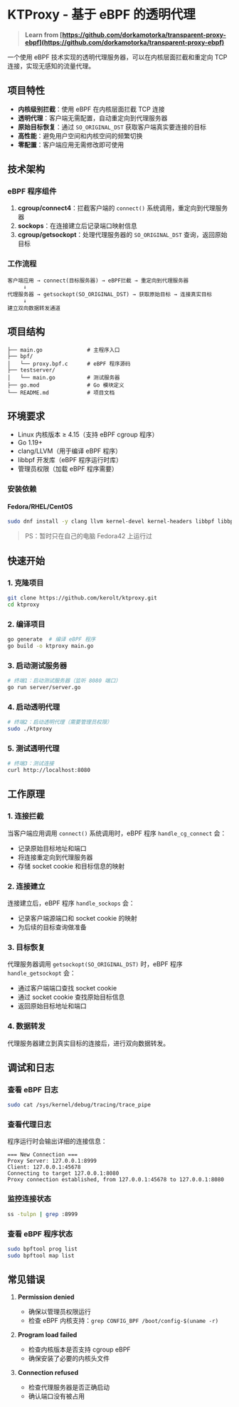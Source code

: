 # KTProxy - 基于 eBPF 的透明代理

> **Learn from [https://github.com/dorkamotorka/transparent-proxy-ebpf](https://github.com/dorkamotorka/transparent-proxy-ebpf)**

一个使用 eBPF 技术实现的透明代理服务器，可以在内核层面拦截和重定向 TCP 连接，实现无感知的流量代理。

## 项目特性

- **内核级别拦截**：使用 eBPF 在内核层面拦截 TCP 连接
- **透明代理**：客户端无需配置，自动重定向到代理服务器
- **原始目标恢复**：通过 `SO_ORIGINAL_DST` 获取客户端真实要连接的目标
- **高性能**：避免用户空间和内核空间的频繁切换
- **零配置**：客户端应用无需修改即可使用

## 技术架构

### eBPF 程序组件

1. **cgroup/connect4**：拦截客户端的 `connect()` 系统调用，重定向到代理服务器
2. **sockops**：在连接建立后记录端口映射信息
3. **cgroup/getsockopt**：处理代理服务器的 `SO_ORIGINAL_DST` 查询，返回原始目标

### 工作流程

```text
客户端应用 → connect(目标服务器) → eBPF拦截 → 重定向到代理服务器
     ↓
代理服务器 → getsockopt(SO_ORIGINAL_DST) → 获取原始目标 → 连接真实目标
     ↓
建立双向数据转发通道
```

## 项目结构

```text
├── main.go              # 主程序入口
├── bpf/
│   └── proxy.bpf.c      # eBPF 程序源码
├── testserver/
│   └── main.go          # 测试服务器
├── go.mod               # Go 模块定义
└── README.md            # 项目文档
```

## 环境要求

- Linux 内核版本 ≥ 4.15（支持 eBPF cgroup 程序）
- Go 1.19+
- clang/LLVM（用于编译 eBPF 程序）
- libbpf 开发库（eBPF 程序运行时库）
- 管理员权限（加载 eBPF 程序需要）

### 安装依赖

#### Fedora/RHEL/CentOS

```bash
sudo dnf install -y clang llvm kernel-devel kernel-headers libbpf libbpf-devel glibc-devel
```

> PS：暂时只在自己的电脑 Fedora42 上运行过

## 快速开始

### 1. 克隆项目

```bash
git clone https://github.com/kerolt/ktproxy.git
cd ktproxy
```

### 2. 编译项目

```bash
go generate  # 编译 eBPF 程序
go build -o ktproxy main.go
```

### 3. 启动测试服务器

```bash
# 终端1：启动测试服务器（监听 8080 端口）
go run server/server.go
```

### 4. 启动透明代理

```bash
# 终端2：启动透明代理（需要管理员权限）
sudo ./ktproxy
```

### 5. 测试透明代理

```bash
# 终端3：测试连接
curl http://localhost:8080
```

## 工作原理

### 1. 连接拦截

当客户端应用调用 `connect()` 系统调用时，eBPF 程序 `handle_cg_connect` 会：

- 记录原始目标地址和端口
- 将连接重定向到代理服务器
- 存储 socket cookie 和目标信息的映射

### 2. 连接建立

连接建立后，eBPF 程序 `handle_sockops` 会：

- 记录客户端源端口和 socket cookie 的映射
- 为后续的目标查询做准备

### 3. 目标恢复

代理服务器调用 `getsockopt(SO_ORIGINAL_DST)` 时，eBPF 程序 `handle_getsockopt` 会：

- 通过客户端端口查找 socket cookie
- 通过 socket cookie 查找原始目标信息
- 返回原始目标地址和端口

### 4. 数据转发

代理服务器建立到真实目标的连接后，进行双向数据转发。

## 调试和日志

### 查看 eBPF 日志

```bash
sudo cat /sys/kernel/debug/tracing/trace_pipe
```

### 查看代理日志

程序运行时会输出详细的连接信息：

```text
=== New Connection ===
Proxy Server: 127.0.0.1:8999
Client: 127.0.0.1:45678
Connecting to target 127.0.0.1:8080
Proxy connection established, from 127.0.0.1:45678 to 127.0.0.1:8080
```

### 监控连接状态

```bash
ss -tulpn | grep :8999
```

### 查看 eBPF 程序状态

```bash
sudo bpftool prog list
sudo bpftool map list
```

## 常见错误

1. **Permission denied**
   - 确保以管理员权限运行
   - 检查 eBPF 内核支持：`grep CONFIG_BPF /boot/config-$(uname -r)`

2. **Program load failed**
   - 检查内核版本是否支持 cgroup eBPF
   - 确保安装了必要的内核头文件

3. **Connection refused**
   - 检查代理服务器是否正确启动
   - 确认端口没有被占用
